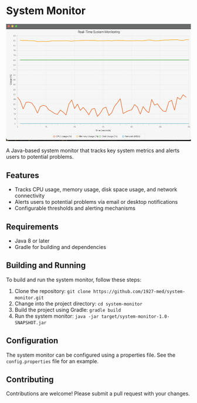 # System Monitor
![System Monitor Screenshot](./images/screenshot.png)

A Java-based system monitor that tracks key system metrics and alerts users to potential problems.

## Features

* Tracks CPU usage, memory usage, disk space usage, and network connectivity
* Alerts users to potential problems via email or desktop notifications
* Configurable thresholds and alerting mechanisms

## Requirements

* Java 8 or later
* Gradle for building and dependencies

## Building and Running

To build and run the system monitor, follow these steps:

1. Clone the repository: `git clone https://github.com/1927-med/system-monitor.git`
2. Change into the project directory: `cd system-monitor`
3. Build the project using Gradle: `gradle build`
4. Run the system monitor: `java -jar target/system-monitor-1.0-SNAPSHOT.jar`

## Configuration

The system monitor can be configured using a properties file. See the `config.properties` file for an example.

## Contributing

Contributions are welcome! Please submit a pull request with your changes. 
